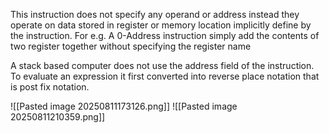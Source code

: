 This instruction does not specify any operand or address instead they operate on data stored in register or memory location implicitly define by the instruction. For e.g. A 0-Address instruction simply add the contents of two register together without specifying the register name

A stack based computer does not use the address field of the instruction. To evaluate an expression it first converted into reverse place notation that is post fix notation.

![[Pasted image 20250811173126.png]]
![[Pasted image 20250811210359.png]]